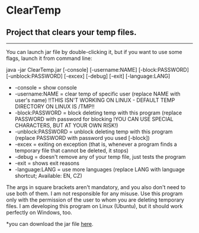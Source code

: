# ClearTemp
Project that clears your temp files.
-
---
You can launch jar file by double-clicking it, but if you want to use some flags, launch it from command line:

java -jar ClearTemp.jar [-console] [-username:NAME] [-block:PASSWORD] [-unblock:PASSWORD] [-excex] [-debug] [-exit] [-language:LANG]


- -console = show console
- -username:NAME = clear temp of specific user (replace NAME with user's name) !!THIS ISN'T WORKING ON LINUX - DEFAULT TEMP DIRECTORY ON LINUX IS /TMP!!
- -block:PASSWORD = block deleting temp with this program (replace PASSWORD with password for blocking !YOU CAN USE SPECIAL CHARACTERS, BUT AT YOUR OWN RISK!)
- -unblock:PASSWORD = unblock deleting temp with this program (replace PASSWORD with password you used [-block])
- -excex = exiting on exception (that is, whenever a program finds a temporary file that cannot be deleted, it stops)
- -debug = doesn't remove any of your temp file, just tests the program
- -exit = shows exit reasons
- -language:LANG = use more languages (replace LANG with language shortcut; Available: EN, CZ)


The args in square brackets aren't mandatory, and you also don't need to use both of them. I am not responsible for any misuse. Use this program only with the permission of the user to whom you are deleting temporary files. I am developing this program on Linux (Ubuntu), but it should work perfectly on Windows, too.


*you can download the jar file [here](https://github.com/ENGO150/ClearTemp/releases/latest).